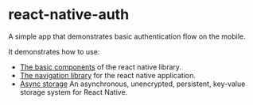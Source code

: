 # react-native-auth

A simple app that demonstrates basic authentication flow on the mobile.

It demonstrates how to use:

- [The basic components](https://reactnative.dev/docs/components-and-apis) of the react native library.
- [The navigation library](https://reactnavigation.org/docs/getting-started) for the react native application.
- [Async storage](https://github.com/react-native-async-storage/async-storage) An asynchronous, unencrypted, persistent, key-value storage system for React Native.
